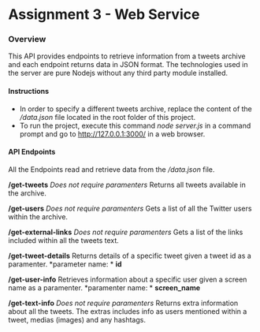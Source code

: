 # Assignment 3 - Web Service

### Overview
This API provides endpoints to retrieve information from a tweets archive and each endpoint returns data in JSON format.
The technologies used in the server are pure Nodejs without any third party module installed.

#### Instructions
- In order to specify a different tweets archive, replace the content of the */data.json* file located in the root folder of this project.
- To run the project, execute this command *node server.js* in a command prompt and go to  http://127.0.0.1:3000/ in a web browser.

#### API Endpoints

All the Endpoints read and retrieve data from the */data.json* file.

**/get-tweets**
*Does not require paramenters*
Returns all tweets available in the archive.

**/get-users**
*Does not require paramenters*
Gets a list of all the Twitter users within the archive.

**/get-external-links**
*Does not require paramenters*
Gets a list of the links included within all the tweets text.

**/get-tweet-details**
Returns details of a specific tweet given a tweet id as a paramenter.
*parameter name: * **id**

**/get-user-info**
Retrieves information about a specific user given a screen name as a paramenter.
*paramenter name: * **screen_name**

**/get-text-info**
*Does not require paramenters*
Returns extra information about all the tweets. The extras includes info as users mentioned within a tweet, medias (images) and any hashtags.

